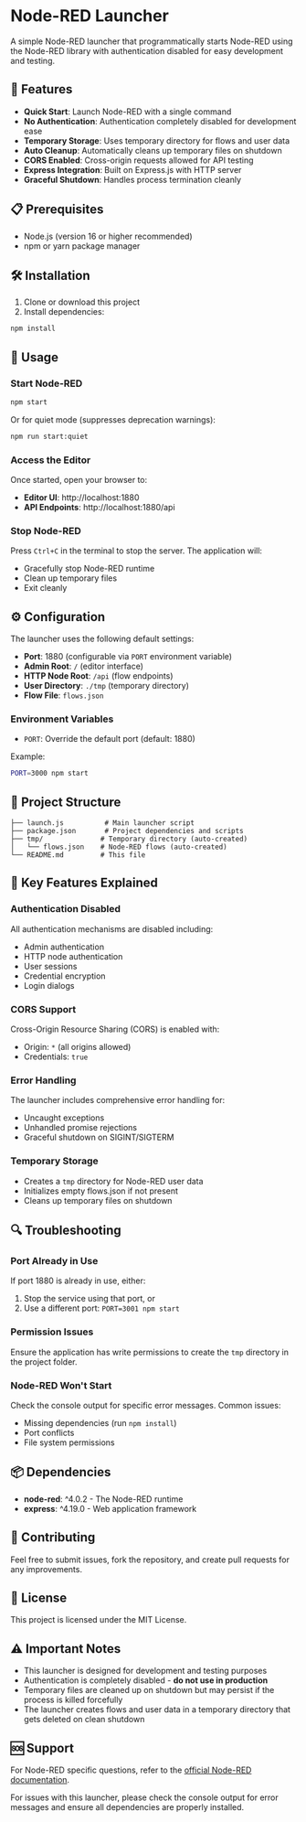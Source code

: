 # Node-RED Launcher

A simple Node-RED launcher that programmatically starts Node-RED using the Node-RED library with authentication disabled for easy development and testing.

## 🚀 Features

- **Quick Start**: Launch Node-RED with a single command
- **No Authentication**: Authentication completely disabled for development ease
- **Temporary Storage**: Uses temporary directory for flows and user data
- **Auto Cleanup**: Automatically cleans up temporary files on shutdown
- **CORS Enabled**: Cross-origin requests allowed for API testing
- **Express Integration**: Built on Express.js with HTTP server
- **Graceful Shutdown**: Handles process termination cleanly

## 📋 Prerequisites

- Node.js (version 16 or higher recommended)
- npm or yarn package manager

## 🛠️ Installation

1. Clone or download this project
2. Install dependencies:

```bash
npm install
```

## 🎯 Usage

### Start Node-RED

```bash
npm start
```

Or for quiet mode (suppresses deprecation warnings):

```bash
npm run start:quiet
```

### Access the Editor

Once started, open your browser to:
- **Editor UI**: http://localhost:1880
- **API Endpoints**: http://localhost:1880/api

### Stop Node-RED

Press `Ctrl+C` in the terminal to stop the server. The application will:
- Gracefully stop Node-RED runtime
- Clean up temporary files
- Exit cleanly

## ⚙️ Configuration

The launcher uses the following default settings:

- **Port**: 1880 (configurable via `PORT` environment variable)
- **Admin Root**: `/` (editor interface)
- **HTTP Node Root**: `/api` (flow endpoints)
- **User Directory**: `./tmp` (temporary directory)
- **Flow File**: `flows.json`

### Environment Variables

- `PORT`: Override the default port (default: 1880)

Example:
```bash
PORT=3000 npm start
```

## 📁 Project Structure

```
├── launch.js          # Main launcher script
├── package.json       # Project dependencies and scripts
├── tmp/              # Temporary directory (auto-created)
│   └── flows.json    # Node-RED flows (auto-created)
└── README.md         # This file
```

## 🔧 Key Features Explained

### Authentication Disabled
All authentication mechanisms are disabled including:
- Admin authentication
- HTTP node authentication
- User sessions
- Credential encryption
- Login dialogs

### CORS Support
Cross-Origin Resource Sharing (CORS) is enabled with:
- Origin: `*` (all origins allowed)
- Credentials: `true`

### Error Handling
The launcher includes comprehensive error handling for:
- Uncaught exceptions
- Unhandled promise rejections
- Graceful shutdown on SIGINT/SIGTERM

### Temporary Storage
- Creates a `tmp` directory for Node-RED user data
- Initializes empty flows.json if not present
- Cleans up temporary files on shutdown

## 🔍 Troubleshooting

### Port Already in Use
If port 1880 is already in use, either:
1. Stop the service using that port, or
2. Use a different port: `PORT=3001 npm start`

### Permission Issues
Ensure the application has write permissions to create the `tmp` directory in the project folder.

### Node-RED Won't Start
Check the console output for specific error messages. Common issues:
- Missing dependencies (run `npm install`)
- Port conflicts
- File system permissions

## 📦 Dependencies

- **node-red**: ^4.0.2 - The Node-RED runtime
- **express**: ^4.19.0 - Web application framework

## 🤝 Contributing

Feel free to submit issues, fork the repository, and create pull requests for any improvements.

## 📄 License

This project is licensed under the MIT License.

## ⚠️ Important Notes

- This launcher is designed for development and testing purposes
- Authentication is completely disabled - **do not use in production**
- Temporary files are cleaned up on shutdown but may persist if the process is killed forcefully
- The launcher creates flows and user data in a temporary directory that gets deleted on clean shutdown

## 🆘 Support

For Node-RED specific questions, refer to the [official Node-RED documentation](https://nodered.org/docs/).

For issues with this launcher, please check the console output for error messages and ensure all dependencies are properly installed.
